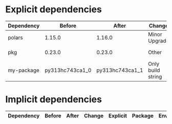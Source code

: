 # Explicit dependencies

|Dependency|Before|After|Change|Explicit|Package|Environments|
|-|-|-|-|-|-|-|
|polars|1.15.0|1.16.0|Minor Upgrade|true|conda|*all envs* on osx-arm64|
|pkg|0.23.0|0.23.0|Other|true|conda|*all envs* on linux-64|
|my-package|py313hc743ca1_0|py313hc743ca1_1|Only build string|true|conda|*all envs* on osx-arm64|

# Implicit dependencies

|Dependency|Before|After|Change|Explicit|Package|Environments|
|-|-|-|-|-|-|-|


[^1]: **Bold** means explicit dependency.
[^2]: Dependency got downgraded.
